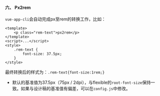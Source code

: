 #### 六、 Px2rem
`vue-app-cli`会自动完成px至rem的转换工作，比如：
```
<template>
    <p class="rem-text">px2rem</p>
</template>
<script>...</script>  
<style>
    .rem-text {
        font-size: 37.5px;
    }
</style>
```

最终转换后的样式为：`.rem-text{font-size:1rem;}`

* 默认的基准值为37.5px（75px / 2dpi），与flexible的`root-font-size`保持一致。如果与设计稿的基准值有偏差，可以在`config.js`中修改。